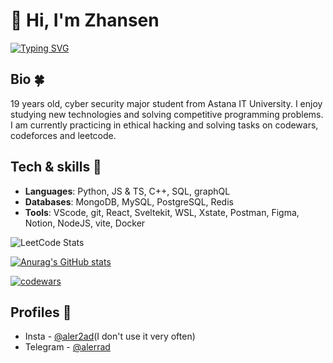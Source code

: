 # 👋 Hi, I'm Zhansen

[![Typing SVG](https://readme-typing-svg.demolab.com?font=Montserrat&weight=600&size=25&pause=700&color=F7EE2D&width=600&lines=a+CS+student+👨🏻‍🎓;a+graphic+designer+🎨;a+software+developer+👨🏻‍💻;a+problem+solver+✏️)](https://git.io/typing-svg)

## Bio 🍀
19 years old, cyber security major student from Astana IT University. I enjoy studying new technologies and solving competitive programming problems. I am currently practicing in ethical hacking and solving tasks on codewars, codeforces and leetcode.

## Tech & skills 💼
 - __Languages__: Python, JS & TS, C++, SQL, graphQL
 - __Databases__: MongoDB, MySQL, PostgreSQL, Redis
 - __Tools__: VScode, git, React, Sveltekit, WSL, Xstate, Postman, Figma, Notion, NodeJS, vite, Docker

![LeetCode Stats](https://leetcard.jacoblin.cool/Alerrad?theme=nord&font=Montserrat&ext=contest)

[![Anurag's GitHub stats](https://github-readme-stats.vercel.app/api?username=alerrad&show_icons=true&theme=jolly)](https://github.com/anuraghazra/github-readme-stats)

[![codewars](https://www.codewars.com/users/alerrad/badges/large)](https://www.codewars.com/users/alerrad)

## Profiles 🔗
 - Insta - [@aler2ad](https://www.instagram.com/aler2ad/)(I don't use it very often)
 - Telegram - [@alerrad](https://t.me/Alerrad)

